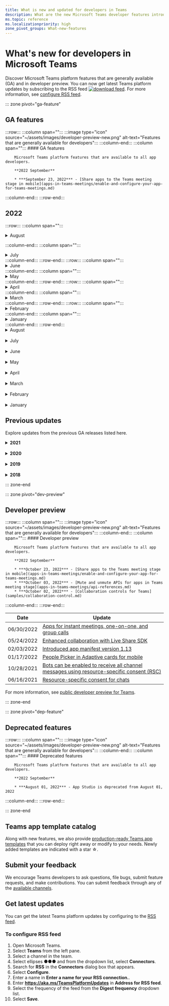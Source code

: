 ```yaml
---
title: What is new and updated for developers in Teams
description: What are the new Microsoft Teams developer features introduced and updates to existing features.
ms.topic: reference
ms.localizationpriority: high
zone_pivot_groups: What-new-features
---
```


# What's new for developers in Microsoft Teams

Discover Microsoft Teams platform features that are generally available (GA) and in developer preview. You can now get latest Teams platform updates by subscribing to the RSS feed [![download feed](~/assets/images/RSSfeeds.png)](https://aka.ms/TeamsPlatformUpdates). For more information, see [configure RSS feed](#get-latest-updates).

::: zone pivot="ga-feature"

## GA features

:::row:::
   :::column span="":::
      :::image type="icon" source="~/assets/images/developer-preview-new.png" alt-text="Features that are generally available for developers":::
   :::column-end:::
   :::column span="":::
      #### GA features

        Microsoft Teams platform features that are available to all app developers.

        **2022 September**

        * ***September 23, 2022*** - [Share apps to the Teams meeting stage in mobile](apps-in-teams-meetings/enable-and-configure-your-app-for-teams-meetings.md)

   :::column-end:::
:::row-end:::

## 2022

:::row:::
:::column span="":::

<details><summary> August </summary>

| **Date** | **Update** |
|-----|-----|
| 08/09/2022 | [Introduced Teams Toolkit for Visual Studio 2022.](toolkit/teams-toolkit-overview-visual-studio.md) |
| 08/03/2022 | [Share to Teams from personal app or tab](concepts/build-and-test/share-to-teams-from-personal-app-or-tab.md) |
| 08/03/2022 | [Added feature for retrieving meeting transcripts in the post-meeting scenario.](graph-api/meeting-transcripts/overview-transcripts.md) |
| 08/03/2022 | [Link unfurling for share to teams from web apps](concepts/build-and-test/share-to-teams-from-web-apps.md) |
| 08/01/2021| [Notice: Developer Portal is now GA and App Studio is deprecated from August, 01, 2022.](concepts/build-and-test/teams-developer-portal.md) |

</details>

:::column-end:::
:::column span="":::
<details><summary> July </summary>

| **Date** | **Update** |
|-----|-----|
| 07/28/2022 | [Add the Teams display picture and people card for in-meeting notification](apps-in-teams-meetings/enable-and-configure-your-app-for-teams-meetings.md#in-meeting-notification)|
| 07/28/2022 | [Build shared channels in Teams](concepts/build-and-test/Shared-channels.md) |
| 07/28/2022| [Introduced app manifest v1.14](resources/schema/manifest-schema.md)|
| 07/26/2022| [Suggested actions for bots](bots/how-to/conversations/conversation-messages.md#send-suggested-actions)|
| 07/21/2022 | [Introduced step by step guide to send activity feed notifications](sbs-graphactivity-feedbroadcast.yml) |
| 07/08/2022| [Updates to send channel ID selected by user during app installation to bots via conversation and installation update events](bots/how-to/conversations/subscribe-to-conversation-events.md) |

</details>
:::column-end:::
:::row-end:::
:::row:::
:::column span="":::
<details><summary> June </summary></details>
:::column-end:::
:::column span="":::
<details><summary> May </summary></details>
:::column-end:::
:::row-end:::
:::row:::
:::column span="":::
<details><summary> April </summary></details>
:::column-end:::
:::column span="":::
<details><summary> March </summary></details>
:::column-end:::
:::row-end:::
:::row:::
:::column span="":::
<details><summary> February </summary></details>
:::column-end:::
:::column span="":::
<details><summary> January </summary></details>
:::column-end:::
:::row-end:::

</br>
<details><summary> August </summary>

| **Date** | **Update** |
|-----|-----|
| 08/09/2022 | [Introduced Teams Toolkit for Visual Studio 2022.](toolkit/teams-toolkit-overview-visual-studio.md) |
| 08/03/2022 | [Share to Teams from personal app or tab](concepts/build-and-test/share-to-teams-from-personal-app-or-tab.md) |
| 08/03/2022 | [Added feature for retrieving meeting transcripts in the post-meeting scenario.](graph-api/meeting-transcripts/overview-transcripts.md) |
| 08/03/2022 | [Link unfurling for share to teams from web apps](concepts/build-and-test/share-to-teams-from-web-apps.md) |
| 08/01/2021| [Notice: Developer Portal is now GA and App Studio is deprecated from August, 01, 2022.](concepts/build-and-test/teams-developer-portal.md) |

</details>
</br>
<details><summary> July </summary>

| **Date** | **Update** |
|-----|-----|
| 07/28/2022 | [Add the Teams display picture and people card for in-meeting notification](apps-in-teams-meetings/enable-and-configure-your-app-for-teams-meetings.md#in-meeting-notification)|
| 07/28/2022 | [Build shared channels in Teams](concepts/build-and-test/Shared-channels.md) |
| 07/28/2022| [Introduced app manifest v1.14](resources/schema/manifest-schema.md)|
| 07/26/2022| [Suggested actions for bots](bots/how-to/conversations/conversation-messages.md#send-suggested-actions)|
| 07/21/2022 | [Introduced step by step guide to send activity feed notifications](sbs-graphactivity-feedbroadcast.yml) |
| 07/08/2022| [Updates to send channel ID selected by user during app installation to bots via conversation and installation update events](bots/how-to/conversations/subscribe-to-conversation-events.md) |

</details>
</br>
<details><summary> June </summary>

| **Date** | **Update** |
|-----|-----|
| 06/16/2022 | [Updated media capabilities to support desktop and mobile](concepts/device-capabilities/media-capabilities.md)|
| 06/08/2022 | [Optional card feedback for success message](~/bots/how-to/conversations/conversation-messages.md#form-completion-feedback)|
| 06/03/2022 | [Updated Add authentication module for enabling SSO for tab app with new structure and procedures](tabs/how-to/authentication/tab-sso-overview.md) |

</details>
</br>
<details><summary> May </summary>

| **Date** | **Update** |
|-----|-----|
| 05/24/2022 | [Additional tips for rapid approval to publish your app linked to a SaaS offer](~/concepts/deploy-and-publish/appsource/publish.md#additional-tips-for-rapid-approval-to-publish-your-app-linked-to-a-saas-offer) |
| 05/24/2022 | [Submit your Outlook- and Office-enabled apps to the Teams store](m365-apps/overview.md) |
| 05/24/2022 | [App guidance and what's new in TeamsJS version 2.0.0](tabs/how-to/using-teams-client-sdk.md)|
| 05/24/2022 | [Teams Toolkit version 4.0.0 for Visual Studio Code is now GA](toolkit/teams-toolkit-fundamentals.md) |
| 05/24/2022 | [Introduced app manifest version 1.13](resources/schema/manifest-schema.md) |
| 5/24/2022| [Bots and Message extensions in GCC and GCCH](concepts/app-fundamentals-overview.md#government-community-cloud)|

</details>
</br>
<details><summary> April </summary>

| **Date** | **Update** |
|-----|-----|
|04/26/2022| [Uninstall behavior for personal app with bot](bots/how-to/conversations/subscribe-to-conversation-events.md#uninstall-behavior-for-personal-app-with-bot) |
| 04/22/2022 | [Test preview for monetized apps](concepts/deploy-and-publish/appsource/prepare/test-preview-for-monetized-apps.md) |
| 04/22/2022 | [In-app purchase flow for monetization of apps](concepts/deploy-and-publish/appsource/prepare/in-app-purchase-flow.md) |
| 04/28/2022 | [Common reasons for app validation failure](concepts/deploy-and-publish/appsource/common-reasons-for-app-validation-failure.md) |
| 04/20/2022 | [Set up CI/CD pipelines](toolkit/use-CICD-template.md) |
| 04/19/2022 | [Upload your app in Microsoft Teams](concepts/deploy-and-publish/apps-upload.md) |
| 04/01/2022 | [Introduced step-by-step guide to create Teams conversational bot](sbs-teams-conversation-bot.yml)|

</details>
</br>
<details><summary> March </summary>

| **Date** | **Update** |
|-----|-----|
| 03/30/2022 | [Updated the Get started module with Blazor app using tabs and bots](sbs-gs-blazorupdate.yml)|
|03/30/2022|[Device permissions for the browser](concepts/device-capabilities/browser-device-permissions.md) |
| 03/29/2022 |[Integrate People Picker](concepts/device-capabilities/people-picker-capability.md) |
| 03/23/2022 | [Introduced step-by-step guide to unfurl links in Teams using bot](sbs-botbuilder-linkunfurling.yml) |
| 03/22/2022 | [Added information on debug process](toolkit/debug-local.md)|
| 03/14/2022 | [Introduced step-by-step guide to build and test a connector in Microsoft Teams](sbs-teams-connectors.yml) |
| 03/10/2022 | [Added information on Moodle LMS and Microsoft 365 plugins](resources/moodle-overview.md) |
| 03/03/2022 | [How to add authentication using external OAuth provider](tabs/how-to/authentication/auth-oauth-provider.md)|

</details>
</br>
<details><summary> February </summary>

| **Date** | **Update** |
|-----|-----|
| 02/25/2022 | [Introduced step-by-step guide to invoke task modules in Teams](sbs-botbuilder-taskmodule.yml)|
| 02/24/2022| [Introduced step-by-step guide to build action based message extension](sbs-meetingextension-action.yml) |
| 02/24/2022 | [Introduced step-by-step guide to build search based message extension](sbs-messagingextension-searchcommand.yml) |
| 02/24/2022 | [Introduced step-by-step guide to create Outgoing Webhooks](sbs-outgoing-webhooks.yml) |
| 02/23/2022 | [Microsoft Teams store ranking parameters](concepts/deploy-and-publish/appsource/post-publish/teams-store-ranking-parameters.md)|
| 02/18/2022 | [Introduced extensive Glossary for the Microsoft Teams Developer Documentation to help you find the definition about a term quickly](~/get-started/glossary.md) |
| 02/18/2022 | [Updated the Overview module for mapping Teams app to organizational goals, user story, and exploring Teams app features](overview.md) |
| 02/18/2022 | [Updated the App fundamentals module to Plan your app to include mapping use cases to Teams features, and app planning checklist](~/concepts/app-fundamentals-overview.md) |
| 02/17/2022 | [What to expect after you submit your app?](concepts/deploy-and-publish/appsource/publish.md)|
| 02/15/2022 | [Introduced step-by-step guide how to upload files to Teams from a bot](sbs-file-handling-in-bot.yml) |
| 02/11/2022 | [Shared meeting stage](apps-in-teams-meetings/enable-and-configure-your-app-for-teams-meetings.md#shared-meeting-stage)|
| 02/08/2022 | [Introduced step-by-step guide to create Calling and Meeting bot](sbs-calling-and-meeting.yml)|
| 02/02/2022 | [Introduced app manifest version 1.12](resources/schema/manifest-schema.md) |

</details>
</br>
<details><summary> January </summary>

| **Date** | **Update** |
|-----|-----|
| 01/25/2022 | [Send real-time captions API](apps-in-teams-meetings/API-references.md#send-real-time-captions-api) |
| 01/19/2022 | [Adaptive Cards form completion feedback](bots/how-to/conversations/conversation-messages.md#form-completion-feedback) |
| 01/17/2022 | [People Picker in Adaptive cards for desktop](task-modules-and-cards/cards/people-picker.md) |

</details>

## Previous updates

Explore updates from the previous GA releases listed here.
</br>
<details>
<summary><b>2021</b></summary>

| **Date** | **Update** | **Find here** |
| -------- | --------- | ----------------|
|12/24/2021| Introduced step-by-step guide to grant Tab device permissions | App fundamentals > Device capabilities > [Step-by-step guide to grant Tab device permissions](sbs-tab-device-permissions.yml) |
|12/23/2021| Introduced step-by-step guide to create Tabs with Adaptive Cards| Add authentication > Tabs > Use SSO authentication > [Step-by-step guide to create Tabs with Adaptive Cards](sbs-tab-with-adaptive-cards.yml) |
|12/21/2021 | Updated the Get started JavaScript, C#, and Node.js modules for Teams Toolkit 3.0.0 | • Get started > [Build your first app with JavaScript](sbs-gs-javascript.yml) <br> • Get started > [Build your first app with C# or .NET](sbs-gs-csharp.yml) <br> • Get started> [Build your first app with Node.js](sbs-gs-nodejs.yml) |
|12/20/2021| Introduced step-by-step guide for tabs and message extensions with Single sign-on (SSO) | Add authentication > Tabs > Use SSO authentication > [Step-by-step guide with SSO for tabs and message extensions](sbs-tabs-and-messaging-extensions-with-SSO.yml)|
|12/20/2021| Introduced step-by-step guide to create meeting content bubble | Build apps for Teams meetings > Enable and configure apps for meetings > [Step-by-step guide to create meeting content bubble](sbs-meeting-content-bubble.yml) |
|12/09/2021| Introduced step-by-step guide to meeting stage view | Build apps for Teams meetings > Enable and configure apps for meetings > [Step-by-step guide to create meetings stage view](sbs-meetings-stage-view.yml)|
|12/13/2021 | Introduced guidelines for app linked to SaaS offer | Distribute your app > Publish to the Teams store > Review store validation guidelines > [Guidelines for apps linked to SaaS offer](concepts/deploy-and-publish/appsource/prepare/teams-store-validation-guidelines.md#apps-linked-to-saas-offer)|
|12/09/2021| Introduced step-by-step guide to create meeting sidepanel | Build apps for Teams meetings > Enable and configure apps for meetings > [Step-by-step guide to create meeting sidepanel in Teams](sbs-meetings-sidepanel.yml)|
|12/01/2021 | Introduced new store icon | • Design your app > App capabilities > [Designing your personal app for Microsoft Teams](concepts/design/personal-apps.md)</br> • Design your app > UI components > [Designing your Microsoft Teams app with advanced UI components](concepts/design/design-teams-app-advanced-ui-components.md) |
|11/24/2021| Introduced step-by-step guide to generate meeting token | Build apps for Teams meetings > Enable and configure apps for meetings > [Step-by-step guide to create meeting token in Teams](sbs-meeting-token-generator.yml)|
|11/17/2021| Updated Microsoft Teams store validation guidelines|[Store validation guidelines](~/concepts/deploy-and-publish/appsource/prepare/teams-store-validation-guidelines.md)|
|11/17/2021| Static and dynamic typeahead search for desktop and mobile users | • Build cards and task modules > Build cards > [Typeahead search in Adaptive Cards](task-modules-and-cards/cards/dynamic-search.md) </br> • Build cards and task modules > Build cards > Overview >  [Type-ahead search in Adaptive Cards](task-modules-and-cards/what-are-cards.md#type-ahead-search-in-adaptive-cards) </br> • Build cards and task modules > Overview > [Cards and task modules](task-modules-and-cards/cards-and-task-modules.md)|
|11/13/2021| Bots can be enabled to receive all channel messages using resource-specific consent (RSC) | • Build bots > Bot conversations > Messages in bot conversations > [Receive all channel messages with RSC](~/bots/how-to/conversations/channel-messages-with-rsc.md) </br> • Build bots > Bot conversations > [Bot conversation overview](~/bots/how-to/conversations/conversation-basics.md) </br> • Build bots > Bot conversations > [Channel and group conversations](~/bots/how-to/conversations/channel-and-group-conversations.md) |
|10/28/2021| Monetize your Teams app with a transactable SaaS offer | Distribute your app > Publish to the Teams store > [Include a SaaS offer with your Teams app](~/concepts/deploy-and-publish/appsource/prepare/include-saas-offer.md) |
|10/25/2021| Updated Get started module for Microsoft Teams Developer Documentation with new structure and procedures in a step-by-step guide | Get started > [Get started with your first Teams app](get-started/get-started-overview.md) |
|10/20/2021| Meeting stage is now available in GA | Build apps for Teams meetings > [Enable and configure your apps for Teams meetings](apps-in-teams-meetings/enable-and-configure-your-app-for-teams-meetings.md) |
|10/20/2021| Meeting Details API and real-time Teams meeting events | Build apps for Teams meetings > [Get meeting details API](apps-in-teams-meetings/API-references.md#get-meeting-details-api) |
|10/18/2021| Tabs link unfurling and stage view | Build tabs > [Tabs link unfurling and stage view](tabs/tabs-link-unfurling.md) |
|10/08/2021| New best practices for designing Adaptive Cards | Design your app > UI components > [Designing Adaptive Cards for your Teams app](task-modules-and-cards/cards/design-effective-cards.md) |
|10/05/2021| Hide Teams app until Admin allows to un-hide the app | Design your app > [Block apps by default for users until an admin approves](concepts/design/enable-app-customization.md#block-apps-by-default-for-users-until-an-admin-approves) |
|10/05/2021| Plan your apps for Teams mobile | App fundamentals > [Plan responsive tabs for Teams mobile](concepts/design/plan-responsive-tabs-for-teams-mobile.md) |
|10/04/2021| New Developer Portal for Teams introduced for managing your Teams apps | Tools and SDK > [Developer Portal for Teams](concepts/build-and-test/teams-developer-portal.md) |
|09/21/2021|Teams supports Azure AD Object ID and UPN in user mention for bots and Incoming Webhooks | • Build cards and task modules > Build cards > [Azure AD Object ID and UPN in user mention](task-modules-and-cards/what-are-cards.md#support-for-azure-ad-object-id-and-upn-in-user-mention) </br> • Build cards and task modules > Build cards > [Cards- Overview](task-modules-and-cards/cards/cards-format.md#format-cards-with-markdown) |
|08/16/2021| Support for input validation on Adaptive Cards (v1.3 for all capabilities) and Universal Actions (v1.4 for bot sent cards) | • Adaptive cards > Authoring cards > [Input validation](/adaptive-cards/authoring-cards/input-validation)</br> • Build cards and task modules > Build cards > Universal actions for adaptive cards > [Universal Actions for Adaptive Cards v1.4](task-modules-and-cards/cards/universal-actions-for-adaptive-cards/overview.md) |
|08/30/2021| Custom Together Mode scenes feature combines participants into a single virtual scene and places their video streams in pre-determined seats | Build apps for Teams meetings > [Custom Together Mode scenes](~/apps-in-teams-meetings/teams-together-mode.md) |
|08/25/2021| Introduced step-by-step guide to create a Teams bot with Single sign-on (SSO) | Add authentication > Bots > [Step-by-step guide to create Teams bot with SSO](sbs-bots-with-sso.yml) |
|08/19/2021| Installation update event received when you install a bot to a conversation thread | Build bots > Bot conversations > [Installation update event](bots/how-to/conversations/subscribe-to-conversation-events.md#installation-update-event) |
|08/12/2021|Build tabs with Adaptive Cards| Build tabs > [Build tabs with Adaptive Cards](tabs/how-to/build-adaptive-card-tabs.md) |
|08/04/2021|Tabs will no longer have margins surrounding their experiences | Build tabs > [Removing tab margins](resources/removing-tab-margins.md) |
|07/08/2021|Teams mobile adds support for apps in meetings | Build apps for Teams meetings > [Meeting app extensibility](apps-in-teams-meetings/meeting-app-extensibility.md) |
|06/28/2021|Integrate People Picker capability | Integrate with Teams > [Integrate People Picker capability](concepts/device-capabilities/people-picker-capability.md) |  
|06/25/2021| Introduced step-by-step guide to send proactive messages | Build bots > Bot conversation > Proactive messages > [Step-by-step guide to send proactive messages](sbs-send-proactive.yml) |
|06/09/2021| Stage view for images in Adaptive Cards with `allowExpand` attribute | Build cards and task modules > Build cards > [Stage view for images in Adaptive Cards](task-modules-and-cards/cards/cards-format.md#stage-view-for-images-in-adaptive-cards) |
|05/31/2021| Conversational tabs | Build tabs > [Start and continue conversations about content in your tabs](~/tabs/how-to/conversational-tabs.md) |
|05/24/2021| Updated Teams app design guidelines with mobile patterns | Design your app > [Designing your Teams app](~/concepts/design/design-teams-app-overview.md) |
|05/13/2021| Added information on mConnect and Skooler | Integrate with Teams > Moodle LMS > [Moodle learning management system](resources/moodle-overview.md)|
|05/10/2021| App manifest v1.10 released | App manifest > [Manifest schema](resources/schema/manifest-schema.md) |
|05/10/2021| New app customization feature | Design your app > [Enable orgs to customize your app](concepts/design/enable-app-customization.md) |
|05/07/2021| Deep links for audio and video calls in chat | Integrate with Teams > [Deep links](concepts/build-and-test/deep-links.md#navigate-to-an-audio-or-audio-video-call) |
|04/30/2021|New guidance on how to publish apps to the Teams store | • Publish to the Teams store > [Publish your app to the Teams store](concepts/deploy-and-publish/appsource/publish.md)</br> • Publish to the Teams store > [Teams store validation guidelines](concepts/deploy-and-publish/appsource/prepare/teams-store-validation-guidelines.md) |
|04/29/2021 | Support for Universal Actions for Adaptive Cards v1.4 | Build cards and task module > Build cards > Universal actions for Adaptive Cards > [Universal Actions for Adaptive Cards](task-modules-and-cards/cards/universal-actions-for-adaptive-cards/overview.md) |
|04/29/2021 | User Specific Views | Build cards and task module > Build cards > Universal actions for Adaptive Cards > [User Specific Views](task-modules-and-cards/cards/universal-actions-for-adaptive-cards/User-Specific-Views.md) |
|04/29/2021 | Sequential Workflows | Build cards and task module > Build cards > Universal actions for Adaptive Cards > [Sequential Workflows](task-modules-and-cards/cards/universal-actions-for-adaptive-cards/Sequential-Workflows.md) |
|04/29/2021 | Up to date cards | Build cards and task module > Build cards > Universal actions for Adaptive Cards > [Up to date cards](task-modules-and-cards/cards/universal-actions-for-adaptive-cards/Up-To-Date-Views.md) |
|04/08/2021| App customization feature | • Design your apps > [Design teams app overview](concepts/design/enable-app-customization.md)</br> • Tools and SDKs > [Developer Portal](concepts/build-and-test/teams-developer-portal.md) </br> • App manifest > Public developer preview > [Manifest schema](resources/schema/manifest-schema-dev-preview.md) |
|03/18/2021| Notice: Update to version 4.10 or above of the Bot Framework SDK, as we've started with the deprecation process for `TeamsInfo.getMembers` and `TeamsInfo.GetMembersAsync`. | Build bots > [Bot API Changes for Team/Chat Members](resources/team-chat-member-api-changes.md) |
|03/05/2021|Default install scope and group capability | Distribute your app > [Default install scope and group capability](concepts/deploy-and-publish/add-default-install-scope.md) |
|03/05/2021|Reorder personal app tabs | Build tabs > [Reorder the chat tab in personal apps](tabs/how-to/create-personal-tab.md#reorder-static-personal-tabs) |
|03/04/2021|Information masking in Adaptive cards | Build cards and task modules > Build cards > [Information masking in Adaptive cards](task-modules-and-cards/cards/cards-format.md#information-masking-in-adaptive-cards) |
|02/19/2021|Added location capabilities. <br/> Location capabilities information is added in the device capabilities overview, native device permissions, integrate media capabilities, and QR or barcode scanner capability files | • App fundamentals > Device capabilities > [Overview](concepts/device-capabilities/device-capabilities-overview.md) </br> • App fundamentals > Device capabilities > [Request device permissions](concepts/device-capabilities/native-device-permissions.md) </br> • App fundamentals > Device capabilities > [Integrate media capabilities](concepts/device-capabilities/media-capabilities.md) </br> • App fundamentals > Device capabilities > [Integrate QR or barcode scanner capability](concepts/device-capabilities/qr-barcode-scanner-capability.md) </br> • App fundamentals > Device capabilities > [Integrate location capabilities](concepts/device-capabilities/location-capability.md) |
|02/18/2021|Added QR or barcode scanner capability. <br/> QR or barcode scanner  capability information is added in the device capabilities overview, native device permissions, and integrate media capabilities files | • App fundamentals > Device capabilities > [Overview](concepts/device-capabilities/device-capabilities-overview.md) </br> • App fundamentals > Device capabilities > [Request device permissions](concepts/device-capabilities/native-device-permissions.md) </br> • App fundamentals > Device capabilities > [Integrate media capabilities](concepts/device-capabilities/media-capabilities.md) </br> • App fundamentals > Device capabilities > [Integrate QR or barcode scanner capability](concepts/device-capabilities/qr-barcode-scanner-capability.md) |
|02/09/2021|Added device capabilities overview. <br/> Microphone capability information is added in the native device permissions and integrate media capabilities files |• App fundamentals > Device capabilities > [Overview](concepts/device-capabilities/device-capabilities-overview.md) </br> App fundamentals > • Device capabilities > [Request device permissions](concepts/device-capabilities/native-device-permissions.md) </br> • App fundamentals > Device capabilities > [Integrate media capabilities](concepts/device-capabilities/media-capabilities.md)|

<br>

</details>

<br>

<details>
<summary><b>2020</b></summary>

| **Date** | **Update** | **Find here** |
| -------- | --------- | ------------------ |
|11/30/2020|Identity platform integration with Teams Toolkit and Visual Studio Code for tabs |[Single sign-on authentication with Teams Toolkit and Visual Studio Code for tabs](toolkit/visual-studio-code-tab-sso.md)|
|11/16/2020|Teams app manifest updated to version 1.8.|[Reference: Manifest schema for Microsoft Teams](resources/schema/manifest-schema.md)|
|11/10/2020|Teams bot design guidelines |[Bot design guidelines](bots/design/bots.md)|
|09/30/2020|Sending and receiving files to bots on mobile devices is now supported |[Send and receive files through your bot](resources/bot-v3/bots-files.md)|
|09/22/2020|New information for getting started with Teams development |[Build your first Teams app overview](build-your-first-app/build-first-app-overview.md)|
|09/18/2020|Support for in-meeting Teams apps (Release Preview) |[Apps in Teams meetings](apps-in-teams-meetings/teams-apps-in-meetings.md)|
|08/19/2020|Import Teams messages with Microsoft Graph |[Import third-party platform messages to Teams using Microsoft Graph](graph-api/import-messages/import-external-messages-to-teams.md)
|08/12/2020 |Adaptive Cards support in incoming webhook moved to GA |[Send adaptive cards using an incoming webhook](~/webhooks-and-connectors/how-to/connectors-using.md#send-adaptive-cards-using-an-incoming-webhook) |
|08/10/2020|Get started building Teams apps with the Visual Studio Toolkit |[Build apps with the Microsoft Teams Toolkit and Visual Studio Code](toolkit/visual-studio-overview.md) |
|08/06/2020|Support for Tabs SSO authentication |[Develop an SSO Microsoft Teams Tab](tabs/how-to/authentication/tab-sso-overview.md) |
|07/27/2020 | Graph proactive bots and messages (Public Preview) |[Enable proactive bot installation and proactive messaging in Teams with Microsoft Graph](graph-api/proactive-bots-and-messages/graph-proactive-bots-and-messages.md)|
|07/22/2020 |Mobile device capability updates |[Request device permissions for your Microsoft Teams tab](concepts/device-capabilities/native-device-permissions.md) |
|07/20/2020|Teams App Validation Tool for AppSource submissions |[Teams App Validation Tool](concepts/deploy-and-publish/appsource/prepare/submission-checklist.md)
|07/15/2020|Create a virtual assistant for Teams |[Virtual Assistant for Microsoft Teams](samples/virtual-assistant.md)|
|07/14/2020|Surfacing a native loading indicator documentation |[Showing a native loading indicator](tabs/how-to/create-tab-pages/content-page.md#show-a-native-loading-indicator)
|07/01/2020|Get started building Teams apps with the Visual Studio Code Toolkit |[Build apps with the Microsoft Teams Toolkit and Visual Studio Code](toolkit/visual-studio-code-overview.md) |
|07/01/2020|Single sign-on for tabs GA for Teams web and desktop clients |[Single Sign-On (SSO)](tabs/how-to/authentication/tab-sso-overview.md)|
|06/05/2020| Manifest schema updated to version 1.7.| [Reference: Manifest schema for Microsoft Teams](resources/schema/manifest-schema.md)|
|05/18/2020|Integrate Power Virtual Agents with Teams |[Integrate a Power Virtual Agents chatbot with Microsoft Teams](bots/how-to/add-power-virtual-agents-bot-to-teams.md)|
|04/01/2020|Integrate WFM systems with Shifts Connector for Teams |[Microsoft Teams Shifts WFM connectors](samples/shifts-wfm-connectors.md)
|03/24/2020 | Added support for retrieving a single member of a conversation, and additional support for retrieving paged members | [Get Teams context for your bot](~/bots/how-to/get-teams-context.md) |

<br>

</details>

<br>

<details>
  
<summary><b>2019</b></summary>

| **Date** | **Update** | **Find here** |
| -------- | --------- | ------------------ |
| 12/26/2019 | The `replyToId` parameter in payloads sent to a bot is no longer encrypted, allowing you to use this value to construct deeplinks to these messages. Message payloads include the encrypted values in the parameter `legacy.replyToId`.  |
| 11/05/2019 | Single sign-on using the Teams JavaScript SDK. | [Single sign-on](tabs/how-to/authentication/tab-sso-overview.md) |
| 10/31/2019 | Conversational bots and message extension documentation updated to reflect the 4.6 Bot Framework SDK. Documentation for the v3 SDK is available in the Resources section. | All bot and message extension documentation |
| 10/31/2019 | New documentation structure, and major article refactoring. Please report any dead links or 404's by creating a GitHub Issue. | All of them! |
| 09/13/2019 | Request bot is installed from action-based message extension. | [Initiate actions with message extensions](resources/messaging-extension-v3/create-extensions.md#request-to-install-your-conversational-bot)
| 08/28/2019 | Support for private channels in tabs and Connectors. | [Get context for your tab](tabs/how-to/access-teams-context.md#retrieve-context-in-private-channels) |
| 06/20/2019 | Share an external website, from an external website, into a Teams channel. | [Share to Teams](concepts/build-and-test/share-to-teams-overview.md). |
| 05/25/2019 | Respond with bot message from task module. | [Respond with bot message from task module](resources/messaging-extension-v3/create-extensions.md#respond-with-an-adaptive-card-message-sent-from-a-bot) |
| 05/25/2019 | Bots in group chats. | [Interact with a bot in group chat or channel](~/concepts/bots/bot-conversations/bots-conv-channel.md) |
| 05/20/2019 | App manifest localization. | [App localization](~/publishing/apps-localization.md) |
| 05/20/2019 | Message actions. | [Message Actions](resources/messaging-extension-v3/create-extensions.md#action-type-message-extensions) |
| 05/20/2019 | Link unfurling (custom URL previews). | [Link unfurling](messaging-extensions/how-to/link-unfurling.md)|
| 05/06/2019 | Application Certification program for store apps. | [Application Certification](~/concepts/deploy-and-publish/appsource/post-publish/overview.md#complete-microsoft-365-certification) |
| 05/06/2019 | App Templates are now available | [App Templates](~/samples/app-templates.md) |
| 04/23/2019 | Action-based Message Extensions are now available. | [Action-based Message Extensions](~/concepts/messaging-extensions/create-extensions.md) |
| 02/18/2019 | Creating deep links to private chat. | [Deep linking to a chat](concepts/build-and-test/deep-links.md#navigate-to-a-chat) |
| 01/23/2019 | Surfacing SKU and licenceType information in the tab context. | [Tab Context](~/concepts/tabs/tabs-context.md) |
|
</details>

<br>

<details>
<summary><b>2018</b></summary>

| **Date** | **Update** | **Find here** |
| -------- | --------- | ------------------ |
| 11/12/2018 | Tabs in group chat is now available in the released version of Teams. As part of this work, the tabs section has been reworked for clarity.| [Configurable tabs](~/concepts/tabs/tabs-configurable.md) |
| 11/09/2018 | You can now create deep links to private chats between users. | [Deep linking to a chat](concepts/build-and-test/deep-links.md#navigate-to-a-chat) |
| 11/08/2018 | SharePoint Framework 1.7 has shipped and with it a new feature to use Microsoft Teams tab as a SharePoint Framework web part. | [Tabs in SharePoint](~/concepts/tabs/tabs-in-sharepoint.md) |
| 11/05/2018 | The **task module** feature was released. A task module allows you to create modal pop-up experiences in your Teams application, from both bots and tabs. Inside the pop-up, you can run your own custom HTML/JavaScript code, show an `<iframe>`-based widget such as a YouTube or Microsoft Stream video, or display an [Adaptive card](/adaptive-cards/). | [Task module Overview](~/concepts/task-modules/task-modules-overview.md), [task module in tabs](~/concepts/task-modules/task-modules-tabs.md),  [task module in bots](~/concepts/task-modules/task-modules-bots.md) |
| 10/05/2018 | Formatting information for cards has been updated and tested in the desktop, iOS, and Android clients for Teams. | [Cards](~/concepts/cards/cards.md), [Card formatting](~/concepts/cards/cards-format.md) |
| 09/24/2018 | Calls and online meetings APIs for Microsoft Graph were released to beta, and Teams apps can now interact with users in rich ways using voice and video. | [Calls and online meetings bots](~/concepts/calls-and-meetings/registering-calling-bot.md), [Real-time media concepts](~/concepts/calls-and-meetings/real-time-media-concepts.md), [Registering a calling bot](~/concepts/calls-and-meetings/registering-calling-bot.md), [Debugging and local testing](~/concepts/calls-and-meetings/debugging-local-testing-calling-meeting-bots.md), [Application-hosted media](~/concepts/calls-and-meetings/requirements-considerations-application-hosted-media-bots.md), [Handling incoming call notifications](~/concepts/calls-and-meetings/call-notifications.md) |
| 09/11/2018 | Tab configuration pages are now significantly taller. | [Tab Design](tabs/design/tabs.md) |
| 08/15/2018 | Adaptive cards are now supported in Teams.|[Adaptive card actions in Teams](task-modules-and-cards/cards/cards-reference.md#adaptive-card) |
| 08/10/2018 | Client support for DevTools.| [DevTools for the Microsoft Teams Desktop Client](~/resources/dev-preview/developer-preview-tools.md)|
| 08/08/2018 | Message extensions now supports multiple commands. | [composeExtensions.commands](~/resources/schema/manifest-schema.md#composeextensionscommands)|
| 08/07/2018 | Inline configuration is now supported in Connectors. The Connectors documentation has also been revised and expanded for clarity.| [Connectors](~/concepts/connectors/connectors.md)|
| 08/06/2018 | Your bot can now send and receive files. | [Send and receive files through your bot](~/bots/how-to/bots-filesv4.md)|
| 07/23/2018 | Information about app re-certification has been added to the Publishing section. |[Manifest permissions](resources/schema/manifest-schema.md#permissions)|
| 07/16/2018 | More space has been allocated to the tab configuration page. | [The tab configuration page is significantly taller](tabs/design/tabs.md)|
| 07/12/2018 | Information on guest access. | [Guest access in Microsoft Teams](/microsoftteams/guest-access#guest-access-overview)|
| 06/07/2018 | Information for the Microsoft Teams Tenant App Catalog has been added. | [Publish your Microsoft Teams app](~/publishing/apps-publish.md)|
| 05/29/2018 | Adaptive cards are supported in Teams. | [Adaptive card actions in Teams](task-modules-and-cards/cards/cards-reference.md) |
| 04/17/2018 | replyToID has been added to the payload for the `Invoke` and `MessageBack` card actions. This is especially useful if you need to update the message that the card action came from. | [Card actions](~/concepts/cards/cards-actions.md)|
| 04/12/2018 | Added this topic to track changes to the Teams programming interface and this documentation set. | [What's new](~/whats-new.md)|
| 04/10/2018 | Changed authentication URLs to consistently use the tenant ID in the path. | [Authentication flow for Tabs](~/concepts/authentication/auth-flow-tab.md), [Azure AD Tab authentication](~/concepts/authentication/auth-tab-AAD.md)|
| 04/06/2018 | Added design guidelines for using the Command Box. |[Command box](~/resources/design/framework/command-box.md)|
| 04/02/2018 | Using bots to send notifications for your app. |[Notification-only bots](~/concepts/bots/bots-notification-only.md)|
| 03/27/2018 | Expanded documentation for proactive messaging. |[Starting a conversation](./concepts/bots/bot-conversations/bots-conv-proactive.md)|
| 03/15/2018 | Refactored documentation for cards. |[Cards](~/concepts/cards/cards.md), [Card actions](~/concepts/cards/cards-actions.md), [Card formatting](~/concepts/cards/cards-format.md), [Card reference](~/concepts/cards/cards-reference.md)|
| 02/27/2018 | Added sample code to demonstrate AsTeamsChannelAccounts() method. |[Get context for your bot](~/concepts/bots/bots-context.md)|
| 02/05/2018 | Added topics for getting started using C#. |[Get started on the Microsoft Teams platform with C#/.NET](./get-started/get-started-dotnet-app-studio.md)|
|
</details>
</details>

::: zone-end

::: zone pivot="dev-preview"

## Developer preview

:::row:::
   :::column span="":::
      :::image type="icon" source="~/assets/images/developer-preview-new.png" alt-text="Features that are generally available for developers":::
   :::column-end:::
   :::column span="":::
      #### Developer preview

        Microsoft Teams platform features that are available to all app developers.

        **2022 September**

        * ***October 23, 2022*** - [Share apps to the Teams meeting stage in mobile](apps-in-teams-meetings/enable-and-configure-your-app-for-teams-meetings.md)
        * ***October 03, 2022*** - [Mute and unmute APIs for apps in Teams meeting stage](apps-in-teams-meetings/api-references.md)
        * ***October 02, 2022*** - [Collaboration controls for Teams](samples/collaboration-control.md)

   :::column-end:::
:::row-end:::

| **Date** | **Update** |
|-----|-----|
| 06/30/2022 | [Apps for instant meetings, one-on-one, and group calls](apps-in-teams-meetings/teams-apps-in-meetings.md)|
|05/24/2022| [Enhanced collaboration with Live Share SDK](apps-in-teams-meetings/teams-live-share-overview.md) |
| 02/03/2022 | [Introduced app manifest version 1.13](resources/schema/manifest-schema-dev-preview.md) |
| 01/17/2022 | [People Picker in Adaptive cards for mobile](task-modules-and-cards/cards/people-picker.md) |
| 10/28/2021 |[Bots can be enabled to receive all channel messages using resource-specific consent (RSC)](bots/how-to/conversations/conversation-basics.md) |
| 06/16/2021 | [Resource-specific consent for chats](graph-api/rsc/resource-specific-consent.md) |

For more information, see [public developer preview for Teams](~/resources/dev-preview/developer-preview-intro.md).

::: zone-end

::: zone pivot="dep-feature"

## Deprecated features

:::row:::
   :::column span="":::
      :::image type="icon" source="~/assets/images/developer-preview-new.png" alt-text="Features that are generally available for developers":::
   :::column-end:::
   :::column span="":::
      #### Deprecated features

        Microsoft Teams platform features that are available to all app developers.

        **2022 September**

        * ***August 01, 2022*** - App Studio is deprecated from August 01, 2022

   :::column-end:::
:::row-end:::

::: zone-end

## Teams app template catalog

Along with new features, we also provide [production-ready Teams app templates](samples/app-templates.md) that you can deploy right away or modify to your needs. Newly added templates are indicated with a star ☆.

## Submit your feedback

We encourage Teams developers to ask questions, file bugs, submit feature requests, and make contributions. You can submit feedback through any of the [available channels](feedback.md).

## Get latest updates

You can get the latest Teams platform updates by configuring to the [RSS feed](https://aka.ms/TeamsPlatformUpdates).

### To configure RSS feed

1. Open Microsoft Teams.
1. Select **Teams** from the left pane.
1. Select a channel in the team.
1. Select ellipses &#x25CF;&#x25CF;&#x25CF; and from the dropdown list, select **Connectors**.
1. Search for **RSS** in the **Connectors** dialog box that appears.
1. Select **Configure**.
1. Enter a name in **Enter a name for your RSS connection.**.
1. Enter **<https://aka.ms/TeamsPlatformUpdates>** in **Address for RSS feed**.
1. Select the frequency of the feed from the **Digest frequency** dropdown list.
1. Select **Save**.
